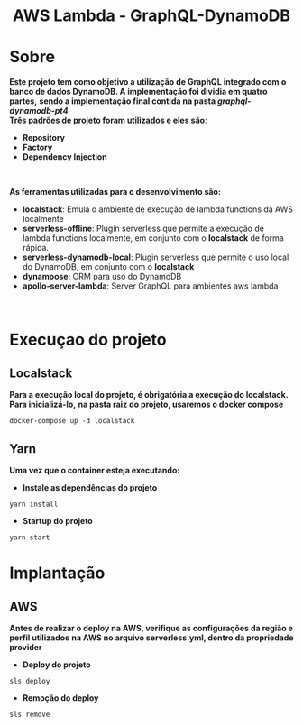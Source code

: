 <h1 align="center">AWS Lambda - GraphQL-DynamoDB</h1>

# Sobre
**Este projeto tem como objetivo a utilização de GraphQL integrado com**
**o banco de dados DynamoDB. A implementação foi dividia em quatro partes,**
**sendo a implementação final contida na pasta *graphql-dynamodb-pt4***
<br>
**Três padrões de projeto foram utilizados e eles são**:
- **Repository**
- **Factory**
- **Dependency Injection**
<br>

**As ferramentas utilizadas para o desenvolvimento são:**
- **localstack**: Emula o ambiente de execução de lambda functions da AWS localmente
- **serverless-offline**: Plugin serverless que permite a execução de lambda functions localmente, em conjunto com o **localstack** de forma rápida.
- **serverless-dynamodb-local**: Plugin serverless que permite o uso local do DynamoDB, em conjunto com o **localstack**
- **dynamoose**: ORM para uso do DynamoDB
- **apollo-server-lambda**: Server GraphQL para ambientes aws lambda
<br>

# Execuçao do projeto
## Localstack
**Para a execução local do projeto, é obrigatória a execução do localstack. Para inicializá-lo,**
**na pasta raiz do projeto, usaremos o docker compose**
```
docker-compose up -d localstack
```
## Yarn
**Uma vez que o container esteja executando:**
- **Instale as dependências do projeto**
```
yarn install
```
- **Startup do projeto**
```
yarn start
```
# Implantação
## AWS
**Antes de realizar o deploy na AWS, verifique as configurações da região e perfil utilizados**
**na AWS no arquivo serverless.yml, dentro da propriedade provider**
- **Deploy do projeto**
```
sls deploy
```
- **Remoção do deploy**
```
sls remove
```


